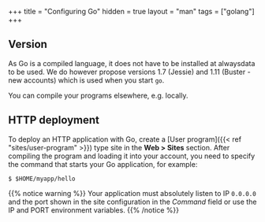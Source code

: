 +++
title = "Configuring Go"
hidden = true
layout = "man"
tags = ["golang"]
+++

## Version

As Go is a compiled language, it does not have to be installed at alwaysdata to be used. We do however propose versions 1.7 (Jessie) and 1.11 (Buster - new accounts) which is used when you start `go`.

You can compile your programs elsewhere, e.g. locally.

## HTTP deployment

To deploy an HTTP application with Go, create a [User program]({{< ref "sites/user-program" >}}) type site in the **Web > Sites** section. After compiling the program and loading it into your account, you need to specify the command that starts your Go application, for example:

```
$ $HOME/myapp/hello
```

{{% notice warning %}}
Your application must absolutely listen to IP `0.0.0.0` and the port shown in the site configuration in the *Command* field or use the IP and PORT environment variables.
{{% /notice %}}
